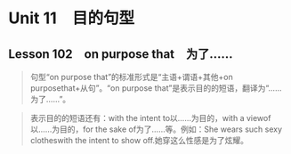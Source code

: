 ﻿ # Unit 11　目的句型
 ## Lesson 102　on purpose that　为了……
 
> 句型“on purpose that”的标准形式是“主语+谓语+其他+on purposethat+从句”。“on purpose that”是表示目的的短语，翻译为“……为了……”。

> 表示目的的短语还有：with the intent to以……为目的，with a viewof以……为目的，for the sake of为了……等。例如：She wears such sexy clotheswith the intent to show off.她穿这么性感是为了炫耀。


 